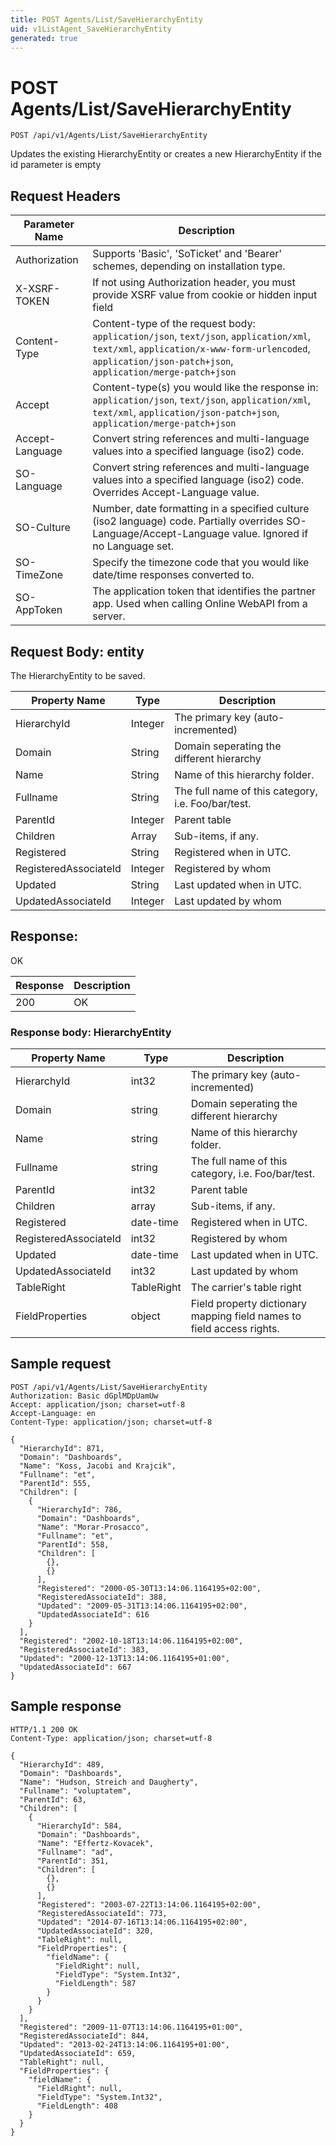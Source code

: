 ```yaml
---
title: POST Agents/List/SaveHierarchyEntity
uid: v1ListAgent_SaveHierarchyEntity
generated: true
---
```


# POST Agents/List/SaveHierarchyEntity

```http
POST /api/v1/Agents/List/SaveHierarchyEntity
```

Updates the existing HierarchyEntity or creates a new HierarchyEntity if the id parameter is empty








## Request Headers

| Parameter Name | Description |
|----------------|-------------|
| Authorization  | Supports 'Basic', 'SoTicket' and 'Bearer' schemes, depending on installation type. |
| X-XSRF-TOKEN   | If not using Authorization header, you must provide XSRF value from cookie or hidden input field |
| Content-Type | Content-type of the request body: `application/json`, `text/json`, `application/xml`, `text/xml`, `application/x-www-form-urlencoded`, `application/json-patch+json`, `application/merge-patch+json` |
| Accept         | Content-type(s) you would like the response in: `application/json`, `text/json`, `application/xml`, `text/xml`, `application/json-patch+json`, `application/merge-patch+json` |
| Accept-Language | Convert string references and multi-language values into a specified language (iso2) code. |
| SO-Language | Convert string references and multi-language values into a specified language (iso2) code. Overrides Accept-Language value. |
| SO-Culture | Number, date formatting in a specified culture (iso2 language) code. Partially overrides SO-Language/Accept-Language value. Ignored if no Language set. |
| SO-TimeZone | Specify the timezone code that you would like date/time responses converted to. |
| SO-AppToken | The application token that identifies the partner app. Used when calling Online WebAPI from a server. |

## Request Body: entity 

The HierarchyEntity to be saved. 

| Property Name | Type |  Description |
|----------------|------|--------------|
| HierarchyId | Integer | The primary key (auto-incremented) |
| Domain | String | Domain seperating the different hierarchy |
| Name | String | Name of this hierarchy folder. |
| Fullname | String | The full name of this category, i.e. Foo/bar/test. |
| ParentId | Integer | Parent table |
| Children | Array | Sub-items, if any. |
| Registered | String | Registered when  in UTC. |
| RegisteredAssociateId | Integer | Registered by whom |
| Updated | String | Last updated when  in UTC. |
| UpdatedAssociateId | Integer | Last updated by whom |

## Response:

OK

| Response | Description |
|----------------|-------------|
| 200 | OK |

### Response body: HierarchyEntity

| Property Name | Type |  Description |
|----------------|------|--------------|
| HierarchyId | int32 | The primary key (auto-incremented) |
| Domain | string | Domain seperating the different hierarchy |
| Name | string | Name of this hierarchy folder. |
| Fullname | string | The full name of this category, i.e. Foo/bar/test. |
| ParentId | int32 | Parent table |
| Children | array | Sub-items, if any. |
| Registered | date-time | Registered when  in UTC. |
| RegisteredAssociateId | int32 | Registered by whom |
| Updated | date-time | Last updated when  in UTC. |
| UpdatedAssociateId | int32 | Last updated by whom |
| TableRight | TableRight | The carrier's table right |
| FieldProperties | object | Field property dictionary mapping field names to field access rights. |

## Sample request

```http!
POST /api/v1/Agents/List/SaveHierarchyEntity
Authorization: Basic dGplMDpUamUw
Accept: application/json; charset=utf-8
Accept-Language: en
Content-Type: application/json; charset=utf-8

{
  "HierarchyId": 871,
  "Domain": "Dashboards",
  "Name": "Koss, Jacobi and Krajcik",
  "Fullname": "et",
  "ParentId": 555,
  "Children": [
    {
      "HierarchyId": 786,
      "Domain": "Dashboards",
      "Name": "Morar-Prosacco",
      "Fullname": "et",
      "ParentId": 558,
      "Children": [
        {},
        {}
      ],
      "Registered": "2000-05-30T13:14:06.1164195+02:00",
      "RegisteredAssociateId": 388,
      "Updated": "2009-05-31T13:14:06.1164195+02:00",
      "UpdatedAssociateId": 616
    }
  ],
  "Registered": "2002-10-18T13:14:06.1164195+02:00",
  "RegisteredAssociateId": 383,
  "Updated": "2000-12-13T13:14:06.1164195+01:00",
  "UpdatedAssociateId": 667
}
```

## Sample response

```http_
HTTP/1.1 200 OK
Content-Type: application/json; charset=utf-8

{
  "HierarchyId": 489,
  "Domain": "Dashboards",
  "Name": "Hudson, Streich and Daugherty",
  "Fullname": "voluptatem",
  "ParentId": 63,
  "Children": [
    {
      "HierarchyId": 584,
      "Domain": "Dashboards",
      "Name": "Effertz-Kovacek",
      "Fullname": "ad",
      "ParentId": 351,
      "Children": [
        {},
        {}
      ],
      "Registered": "2003-07-22T13:14:06.1164195+02:00",
      "RegisteredAssociateId": 773,
      "Updated": "2014-07-16T13:14:06.1164195+02:00",
      "UpdatedAssociateId": 320,
      "TableRight": null,
      "FieldProperties": {
        "fieldName": {
          "FieldRight": null,
          "FieldType": "System.Int32",
          "FieldLength": 587
        }
      }
    }
  ],
  "Registered": "2009-11-07T13:14:06.1164195+01:00",
  "RegisteredAssociateId": 844,
  "Updated": "2013-02-24T13:14:06.1164195+01:00",
  "UpdatedAssociateId": 659,
  "TableRight": null,
  "FieldProperties": {
    "fieldName": {
      "FieldRight": null,
      "FieldType": "System.Int32",
      "FieldLength": 408
    }
  }
}
```